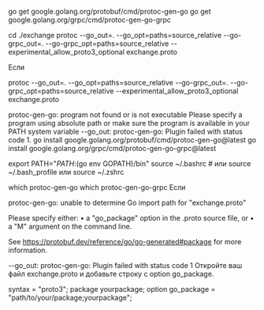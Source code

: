 go get google.golang.org/protobuf/cmd/protoc-gen-go go get google.golang.org/grpc/cmd/protoc-gen-go-grpc

cd ./exchange protoc --go_out=. --go_opt=paths=source_relative --go-grpc_out=. --go-grpc_opt=paths=source_relative --experimental_allow_proto3_optional exchange.proto

Если

protoc --go_out=. --go_opt=paths=source_relative --go-grpc_out=. --go-grpc_opt=paths=source_relative --experimental_allow_proto3_optional exchange.proto

protoc-gen-go: program not found or is not executable
Please specify a program using absolute path or make sure the program is available in your PATH system variable
--go_out: protoc-gen-go: Plugin failed with status code 1.
go install google.golang.org/protobuf/cmd/protoc-gen-go@latest go install google.golang.org/grpc/cmd/protoc-gen-go-grpc@latest

export PATH="$PATH:$(go env GOPATH)/bin" source ~/.bashrc # или source ~/.bash_profile или source ~/.zshrc

which protoc-gen-go which protoc-gen-go-grpc
Если

protoc-gen-go: unable to determine Go import path for "exchange.proto"

Please specify either:
        • a "go_package" option in the .proto source file, or
        • a "M" argument on the command line.

See https://protobuf.dev/reference/go/go-generated#package for more information.

--go_out: protoc-gen-go: Plugin failed with status code 1
Откройте ваш файл exchange.proto и добавьте строку с option go_package.

syntax = "proto3";
package yourpackage;
option go_package = "path/to/your/package;yourpackage";
